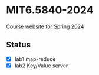 # MIT6.5840-2024

[Course website for Spring 2024](https://pdos.csail.mit.edu/6.824/schedule.html)

## Status

- [x] lab1 map-reduce
- [x] lab2 Key/Value server
